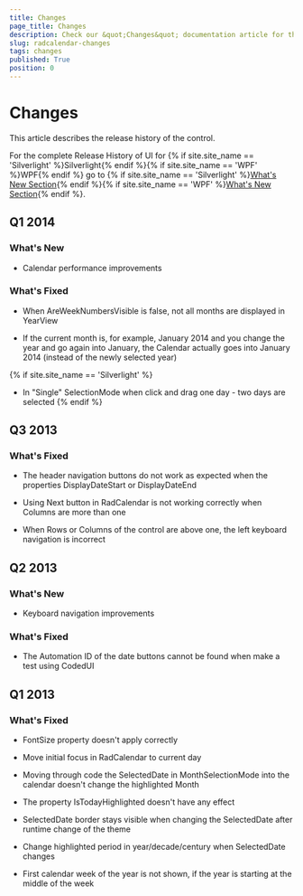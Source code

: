 ```yaml
---
title: Changes
page_title: Changes
description: Check our &quot;Changes&quot; documentation article for the RadCalendar {{ site.framework_name }} control.
slug: radcalendar-changes
tags: changes
published: True
position: 0
---
```


# Changes

This article describes the release history of the control.

For the complete Release History of UI for {% if site.site_name == 'Silverlight' %}Silverlight{% endif %}{% if site.site_name == 'WPF' %}WPF{% endif %} go to {% if site.site_name == 'Silverlight' %}[What's New Section](http://www.telerik.com/products/silverlight/whats-new.aspx){% endif %}{% if site.site_name == 'WPF' %}[What's New Section](http://www.telerik.com/products/wpf/whats-new.aspx){% endif %}. 

## Q1 2014

### What's New

* Calendar performance improvements                

### What's Fixed

* When AreWeekNumbersVisible is false, not all months are displayed in YearView                

* If the current month is, for example, January 2014 and you change the year and go again into January, the Calendar actually goes into January 2014 (instead of the newly selected year)

{% if site.site_name == 'Silverlight' %}
* In "Single" SelectionMode when click and drag one day - two days are selected
{% endif %}

## Q3 2013

### What's Fixed

* The header navigation buttons do not work as expected when the properties DisplayDateStart or DisplayDateEnd

* Using Next button in RadCalendar is not working correctly when Columns are more than one

* When Rows or Columns of the control are above one, the left keyboard navigation is incorrect

## Q2 2013

### What's New

* Keyboard navigation improvements

### What's Fixed

* The Automation ID of the date buttons cannot be found when make a test using CodedUI

## Q1 2013

### What's Fixed

* FontSize property doesn't apply correctly

* Move initial focus in RadCalendar to current day

* Moving through code the SelectedDate in MonthSelectionMode into the calendar doesn't change the highlighted Month 

* The property IsTodayHighlighted doesn't have any effect

* SelectedDate border stays visible when changing the SelectedDate after runtime change of the theme 

* Change highlighted period in year/decade/century when SelectedDate changes 

* First calendar week of the year is not shown, if the year is starting at the middle of the week 
